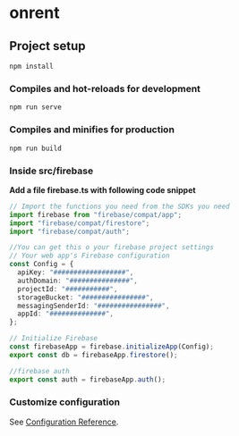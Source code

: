 # onrent

## Project setup
```
npm install
```

### Compiles and hot-reloads for development
```
npm run serve
```

### Compiles and minifies for production
```
npm run build
```

### Inside src/firebase
**Add a file firebase.ts with following code snippet**
```typescript
// Import the functions you need from the SDKs you need
import firebase from "firebase/compat/app";
import "firebase/compat/firestore";
import "firebase/compat/auth";

//You can get this o your firebase project settings
// Your web app's Firebase configuration
const Config = {
  apiKey: "##################",
  authDomain: "###############",
  projectId: "###########",
  storageBucket: "################",
  messagingSenderId: "################",
  appId: "##############",
};

// Initialize Firebase
const firebaseApp = firebase.initializeApp(Config);
export const db = firebaseApp.firestore();

//firebase auth
export const auth = firebaseApp.auth();

```

### Customize configuration
See [Configuration Reference](https://cli.vuejs.org/config/).


